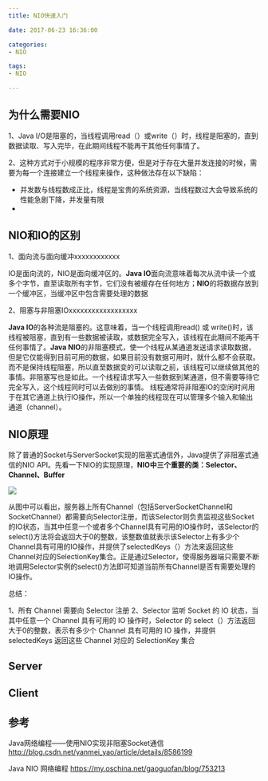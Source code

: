 ```yaml
---
title: NIO快速入门

date: 2017-06-23 16:36:00

categories:
- NIO

tags:
- NIO

---
```


## 为什么需要NIO

1、Java I/O是阻塞的，当线程调用read（）或write（）时，线程是阻塞的，直到数据读取、写入完毕，在此期间线程不能再干其他任何事情了。

2、这种方式对于小规模的程序非常方便，但是对于存在大量并发连接的时候，需要为每一个连接建立一个线程来操作，这种做法存在以下缺陷：

* 并发数与线程数成正比，线程是宝贵的系统资源，当线程数过大会导致系统的性能急剧下降，并发量有限
* 

## NIO和IO的区别

1、面向流与面向缓冲xxxxxxxxxxxx

IO是面向流的，NIO是面向缓冲区的。**Java IO**面向流意味着每次从流中读一个或多个字节，直至读取所有字节，它们没有被缓存在任何地方；**NIO**的将数据存放到一个缓冲区，当缓冲区中包含需要处理的数据

2、阻塞与非阻塞IOxxxxxxxxxxxxxxxxxx

**Java IO**的各种流是阻塞的。这意味着，当一个线程调用read() 或 write()时，该线程被阻塞，直到有一些数据被读取，或数据完全写入，该线程在此期间不能再干任何事情了。**Java NIO**的非阻塞模式，使一个线程从某通道发送请求读取数据，但是它仅能得到目前可用的数据，如果目前没有数据可用时，就什么都不会获取。而不是保持线程阻塞，所以直至数据变的可以读取之前，该线程可以继续做其他的事情。非阻塞写也是如此。一个线程请求写入一些数据到某通道，但不需要等待它完全写入，这个线程同时可以去做别的事情。 线程通常将非阻塞IO的空闲时间用于在其它通道上执行IO操作，所以一个单独的线程现在可以管理多个输入和输出通道（channel）。

## NIO原理

除了普通的Socket与ServerSocket实现的阻塞式通信外，Java提供了非阻塞式通信的NIO API。先看一下NIO的实现原理，**NIO中三个重要的类：Selector、Channel、Buffer**

![](http://i.imgur.com/BYMk6vz.png)

从图中可以看出，服务器上所有Channel（包括ServerSocketChannel和SocketChannel）都需要向Selector注册，而该Selector则负责监视这些Socket的IO状态，当其中任意一个或者多个Channel具有可用的IO操作时，该Selector的select()方法将会返回大于0的整数，该整数值就表示该Selector上有多少个Channel具有可用的IO操作，并提供了selectedKeys（）方法来返回这些Channel对应的SelectionKey集合。正是通过Selector，使得服务器端只需要不断地调用Selector实例的select()方法即可知道当前所有Channel是否有需要处理的IO操作。

总结：

1、所有 Channel 需要向 Selector 注册
2、Selector 监听 Socket 的 IO 状态，当其中任意一个 Channel 具有可用的 IO 操作时，Selector 的 select（）方法返回大于0的整数，表示有多少个 Channel 具有可用的 IO 操作，并提供 selectedKeys 返回这些 Channel 对应的 SelectionKey 集合


## Server

## Client


## 参考

Java网络编程——使用NIO实现非阻塞Socket通信
http://blog.csdn.net/yanmei_yao/article/details/8586199

Java NIO 网络编程
https://my.oschina.net/gaoguofan/blog/753213

